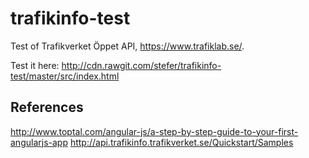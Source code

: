 trafikinfo-test
===============
Test of Trafikverket Öppet API, https://www.trafiklab.se/.

Test it here: http://cdn.rawgit.com/stefer/trafikinfo-test/master/src/index.html


References
----------
http://www.toptal.com/angular-js/a-step-by-step-guide-to-your-first-angularjs-app
http://api.trafikinfo.trafikverket.se/Quickstart/Samples

